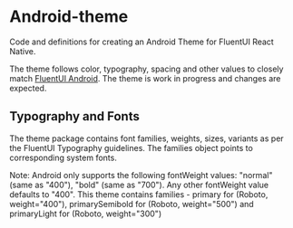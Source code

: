 # Android-theme

Code and definitions for creating an Android Theme for FluentUI React Native.

The theme follows color, typography, spacing and other values to closely match [FluentUI Android](https://github.com/microsoft/fluentui-android). The theme is work in progress and changes are expected.

## Typography and Fonts

The theme package contains font families, weights, sizes, variants as per the FluentUI Typography guidelines. The families object points to corresponding system fonts.

Note:
Android only supports the following fontWeight values: "normal" (same as "400"), "bold" (same as "700"). Any other fontWeight value defaults to "400".
This theme contains families - primary for (Roboto, weight="400"), primarySemibold for (Roboto, weight="500") and primaryLight for (Roboto, weight="300")
